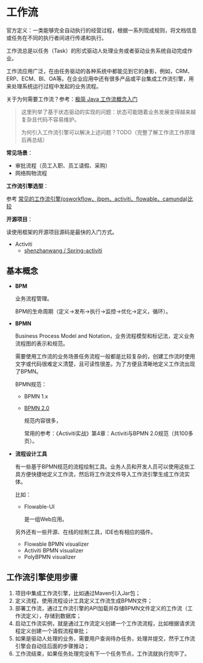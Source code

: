 # 工作流

官方定义：一类能够完全自动执行的经营过程，根据一系列现成规则，将文档信息或任务在不同的执行者间进行传递和执行。

工作流总是以任务（Task）的形式驱动人处理业务或者驱动业务系统自动完成作业。

工作流应用广泛，在由任务驱动的各种系统中都能见到它的身影，例如，CRM、ERP、ECM、BI、OA等。在企业应用中还有很多产品或平台集成工作流引擎，用来处理系统运行过程中发起的业务流程。

关于为何需要工作流？参考：[极简 Java 工作流概念入门](https://juejin.cn/post/7136085418054778893)

> 这里列举了基于状态驱动的实现的问题：状态可能随着业务发展变得越来越复杂且代码不容易维护。
>
> 为何引入工作流引擎可以解决上述问题？TODO（完整了解工作流工作原理后再总结）

**常见场景**：

+ 审批流程（员工入职、员工请假、采购）
+ 网络购物流程

**工作流引擎选型**：

参考 [常见的工作流引擎(osworkflow、jbpm、activiti、flowable、camunda)比较](https://blog.csdn.net/justlpf/article/details/126406168)

**开源项目**：

读使用框架的开源项目源码是最快的入门方式。

+ Activiti
  + [shenzhanwang / Spring-activiti](https://github.com/shenzhanwang/Spring-activiti)



## 基本概念

+ **BPM**

  业务流程管理。

  BPM的生命周期（定义->发布->执行->监控->优化->定义，循环）。

+ **BPMN**

  Business Process Model and Notation，业务流程模型和标记法，定义业务流程图的表示和规范。

  需要使用工作流的业务场景任务流程一般都是比较复杂的，创建工作流时使用文字或代码很难定义清楚，且可读性很差。为了方便且清晰地定义工作流出现了BPMN。

  BPMN规范：

  + BPMN 1.x

  + [BPMN 2.0](https://www.omg.org/spec/BPMN/2.0/)

    规范内容很多，

    常用的参考：《Activiti实战》第4章：Activiti与BPMN 2.0规范（共100多页）。

+ **流程设计工具**

  有一些基于BPMN规范的流程绘制工具。业务人员和开发人员可以使用这些工具方便快捷地定义工作流，然后将工作流文件导入工作流引擎生成工作流实体。

  比如：

  + Flowable-UI 

    是一组Web应用。

  另外还有一些开源、在线的绘制工具，IDE也有相应的插件。

  + Flowable BPMN visualizer
  + Activiti BPMN visualizer
  + PolyBPMN visualizer



## 工作流引擎使用步骤

1. 项目中集成工作流引擎，比如通过Maven引入Jar包；
2. 定义流程，使用流程设计工具定义工作流生成BPMN文件；
3. 部署工作流，通过工作流引擎的API加载并存储BPMN文件定义的工作流（工作流定义），存储到数据库；
4. 启动工作流实例，就是通过工作流定义创建一个工作流流程，比如根据请求流程定义创建一个请假流程审批；
5. 如果是驱动人处理的业务，需要用户查询待办任务，处理并提交，然乎工作流引擎会自动往后面的步骤推动；
6. 工作流结束，如果任务处理完没有下一个任务节点，工作流就执行完毕了。

